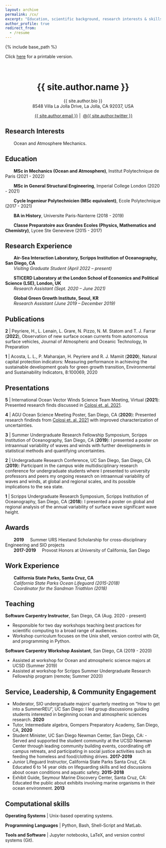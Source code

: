 ```yaml
---
layout: archive
permalink: /cv/
excerpt: "Education, scientific background, research interests & skills, and more."
author_profile: true
redirect_from:
  - /resume
---
```


{% include base_path %}

Click [here](/files/CV_Peyriere.pdf) for a printable version.<br /><br /><br />

<h1 align="center">{{ site.author.name }}</h1>
<p align="center">{{ site.author.bio }} <br /> 8548 Villa La Jolla Drive, La Jolla, CA 92037, USA</p>
<p align="center"><i class="fas fa-envelope" aria-hidden="true"></i>&nbsp;<a href="mailto:{{ site.author.email }}" target="_blank">{{ site.author.email }}</a> &#124; <i class="fab fa-twitter" aria-hidden="true"></i>&nbsp;<a href="https://twitter.com/{{ site.author.twitter }}">@{{ site.author.twitter }}</a></p>



## Research Interests

&nbsp;&nbsp;&nbsp;&nbsp;&nbsp;&nbsp; Ocean and Atmosphere Mechanics.


## Education 

&nbsp;&nbsp;&nbsp;&nbsp;&nbsp;&nbsp; **MSc in Mechanics (Ocean and Atmosphere)**, Institut Polytechnique de Paris (2021 - 2022)

&nbsp;&nbsp;&nbsp;&nbsp;&nbsp;&nbsp; **MSc in General Structural Engineering**, Imperial College London (2020 - 2021)

&nbsp;&nbsp;&nbsp;&nbsp;&nbsp;&nbsp; **Cycle Ingenieur Polytechnicien (MSc equivalent)**, Ecole Polytechnique (2017 - 2021)

&nbsp;&nbsp;&nbsp;&nbsp;&nbsp;&nbsp; **BA in History**, Universite Paris-Nanterre (2018 - 2019)

&nbsp;&nbsp;&nbsp;&nbsp;&nbsp;&nbsp; **Classe Preparatoire aux Grandes Ecoles (Physics, Mathematics and Chemistry)**, Lycee Ste Genevieve (2015 - 2017)

## Research Experience

&nbsp;&nbsp;&nbsp;&nbsp;&nbsp;&nbsp; **Air-Sea Interaction Laboratory, Scripps Institution of Oceanography, San Diego, CA** <br />
&nbsp;&nbsp;&nbsp;&nbsp;&nbsp;&nbsp; *Visiting Graduate Student (April 2022 – present)*

&nbsp;&nbsp;&nbsp;&nbsp;&nbsp;&nbsp; **STICERD Laboratory at the London School of Economics and Political Science (LSE), London, UK** <br />
&nbsp;&nbsp;&nbsp;&nbsp;&nbsp;&nbsp; *Research Assistant (Sept. 2020 – June 2021)*

&nbsp;&nbsp;&nbsp;&nbsp;&nbsp;&nbsp; **Global Green Growth Institute, Seoul, KR** <br />
&nbsp;&nbsp;&nbsp;&nbsp;&nbsp;&nbsp; *Research Assistant (June 2019 – December 2019)*

## Publications

**2** &#124; Peyriere, H.,  L. Lenain, L. Grare, N. Pizzo, N. M. Statom and T. J. Farrar (**2022**), Observation of new surface ocean currents from autonomous surface vehicles, Journal of Atmospheric and Oceanic Technology, In Preparation

**1** &#124; Acosta, L. L.,  P. Maharajan, H. Peyriere and R. J. Mamiit (**2020**), Natural capital protection indicators: Measuring performance in achieving the sustainable development goals for green growth transition, Environmental and Sustainability Indicators, 8:100069, 2020

## Presentations

**5** &#124; International Ocean Vector Winds Science Team Meeting, Virtual (**2021**): Presented research finds discussed in [Colosi et. al. 2021](https://doi.org/10.1002/essoar.10506029.1).

**4** &#124; AGU Ocean Science Meeting Poster, San Diego, CA (**2020**): Presented research findinds from [Colosi et. al. 2021](https://doi.org/10.1002/essoar.10506029.1) with improved characterization of uncertainties. 

**3** &#124; Summer Undergraduate Research Fellowship Symposium, Scripps Institution of Oceanography, San Diego, CA (**2019**): I presented a poster on intraannual variability of waves and winds with further developments in statistical methods and quantifying uncertainties.

**2** &#124; Undergraduate Research Conference, UC San Diego, San Diego, CA (**2019**): Participant in the campus wide multidisciplinary research conference for undergraduate students where I presented to university professors and peers my ongoing research on intraannual variability of waves and winds, at global and regional scales, and its possible implications to the sea state.

**1** &#124; Scripps Undergraduate Research Symposium, Scripps Institution of Oceanography, San Diego, CA (**2018**): I presented a poster on global and regional analysis of the annual variability of surface wave significant wave height.


## Awards

&nbsp;&nbsp;&nbsp;&nbsp;&nbsp;&nbsp; **2019** &nbsp;&nbsp;&nbsp; Summer URS Hiestand Scholarship for cross-disciplinary Engineering and SIO projects<br /> 
&nbsp;&nbsp;&nbsp;&nbsp;&nbsp;&nbsp; **2017-2019** &nbsp;&nbsp;&nbsp; Provost Honors at University of California, San Diego<br />


## Work Experience

&nbsp;&nbsp;&nbsp;&nbsp;&nbsp;&nbsp; **California State Parks, Santa Cruz, CA** <br />
&nbsp;&nbsp;&nbsp;&nbsp;&nbsp;&nbsp; *California State Parks Ocean Lifeguard (2015-2018)* <br />
&nbsp;&nbsp;&nbsp;&nbsp;&nbsp;&nbsp; *Coordinator for the Sandman Triathlon (2018)*

  
## Teaching

**Software Carpentry Instructor**, San Diego, CA (Aug. 2020 - present)
  -  Responsible for two day workshops teaching best practices for scientific computing to a broad range of audiences.
  -  Workshop curriculum focuses on the Unix shell, version control with Git, and programming in Python.

**Software Carpentry Workshop Assistant**, San Diego, CA (2019 - 2020)
  -  Assisted at workshop for Ocean and atmospheric science majors at UCSD (Summer 2019) 
  -  Assisted at workshop for  Scripps Summer Undergraduate Research Fellowship program (remote; Summer 2020)
  
  
## Service, Leadership, & Community Engagement
- Moderator, SIO undergraduate majors’ quarterly meeting on “How to get into a SummerREU”, UC San Diego:  I led group discussions guiding students interested in beginning ocean and atmospheric sciences research. **2020**
- Tutor, Intermediate algebra, Gompers Preparatory Academy, San Diego, CA, **2020**
- Student Minister, UC San Diego Newman Center, San Diego, CA: - Served and supported the student community at the UCSD Newman Center through leading community building events, coordinating off campus retreats, and participating in social justice activities such as feeding the homeless and food/clothing drives. **2017-2019**
- Junior Lifeguard Instructor, California State Parks Santa Cruz, CA: Educated 6 to 14 year olds on lifeguarding skills and led discussions about ocean conditions and aquatic safety. **2015-2018**
- Exhibit Guide,  Seymour Marine Discovery Center, Santa Cruz, CA:  Educated the public about exhibits involving marine organisms in their ocean environment. **2013**

## Computational skills

**Operating Systems** &#124; Unix-based operating systems.

**Programming Languages** &#124; Python, Bash, Shell-Script and MatLab.

**Tools and Software** &#124; Jupyter notebooks, LaTeX, and version control systems (Git).


